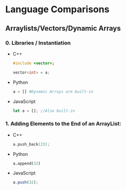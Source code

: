 # Language Comparisons

## Arraylists/Vectors/Dynamic Arrays

### 0. Libraries / Instantiation
- C++
    ```c++
    #include <vector>;

    vector<int> = a;
    ```
- Python
    ```python
    a = [] #Dynamic Arrays are built-in
    ```
- JavaScript
    ```js
    let a = []; //Also built-in
    ```

### 1. Adding Elements to the End of an ArrayList:
- C++
    ```c++
    a.push_back(23);
    ```
- Python
    ```python
    a.append(32)
    ```
- JavaScript
    ```js
    a.push(32);
    ```